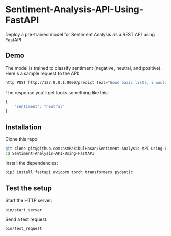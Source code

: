 # Sentiment-Analysis-API-Using-FastAPI

Deploy a pre-trained model for Sentiment Analysis as a REST API using FastAPI

## Demo

The model is trained to classify sentiment (negative, neutral, and positive). Here's a sample request to the API:

```bash
http POST http://127.0.0.1:8000/predict text="Good basic lists, i would like to create more lists, but the annual fee for unlimited lists is too out there"
```

The response you'll get looks something like this:

```js
{
    "sentiment": "neutral"
}
```
## Installation

Clone this repo:

```sh
git clone git@github.com:asmRakibulHasan/Sentiment-Analysis-API-Using-FastAPI.git
cd Sentiment-Analysis-API-Using-FastAPI
```

Install the dependencies:

```sh
pip3 install fastapi uvicorn torch transformers pydantic
```


## Test the setup

Start the HTTP server:

```sh
bin/start_server
```

Send a test request:

```sh
bin/test_request
```
